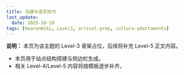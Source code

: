 ```yaml
---
title: 沟通与语言技巧
last_update:
  date: 2025-10-10
tags: [HuarenWiki, Level3, arrival-prep, cultura-adattamento]
---
```

**说明：** 本页为该主题的 Level-3 骨架占位，后续将补充 Level-5 正文内容。

- 本页用于站点结构搭建与侧边栏生成。
- 相关 Level-4/Level-5 内容将按模板逐步补齐。
